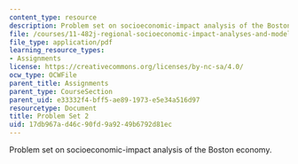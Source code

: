 ```yaml
---
content_type: resource
description: Problem set on socioeconomic-impact analysis of the Boston economy.
file: /courses/11-482j-regional-socioeconomic-impact-analyses-and-modeling-fall-2008/17db967ad46c90fd9a9249b6792d81ec_pset2.pdf
file_type: application/pdf
learning_resource_types:
- Assignments
license: https://creativecommons.org/licenses/by-nc-sa/4.0/
ocw_type: OCWFile
parent_title: Assignments
parent_type: CourseSection
parent_uid: e33332f4-bff5-ae89-1973-e5e34a516d97
resourcetype: Document
title: Problem Set 2
uid: 17db967a-d46c-90fd-9a92-49b6792d81ec
---
```

Problem set on socioeconomic-impact analysis of the Boston economy.
